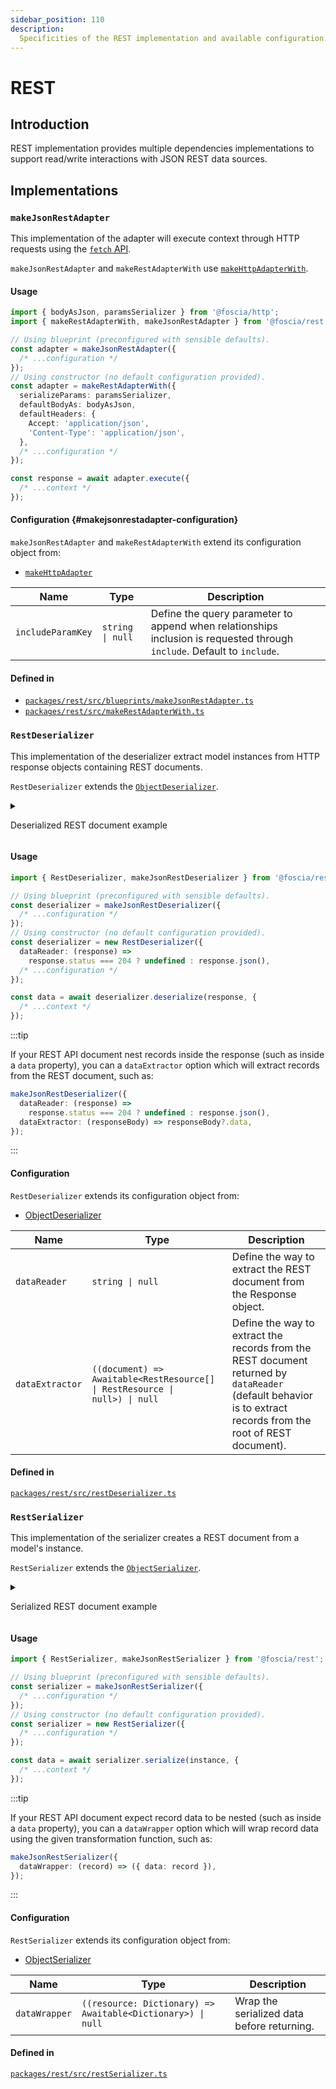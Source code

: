 ```yaml
---
sidebar_position: 110
description:
  Specificities of the REST implementation and available configuration.
---
```


# REST

## Introduction

REST implementation provides multiple dependencies implementations to support
read/write interactions with JSON REST data sources.

## Implementations

### `makeJsonRestAdapter`

This implementation of the adapter will execute context through HTTP requests
using the
[`fetch` API](https://developer.mozilla.org/en-US/docs/Web/API/Fetch_API).

`makeJsonRestAdapter` and `makeRestAdapterWith` use
[`makeHttpAdapterWith`](/docs/digging-deeper/implementations/http#makehttpadapter).

#### Usage

```typescript
import { bodyAsJson, paramsSerializer } from '@foscia/http';
import { makeRestAdapterWith, makeJsonRestAdapter } from '@foscia/rest';

// Using blueprint (preconfigured with sensible defaults).
const adapter = makeJsonRestAdapter({
  /* ...configuration */
});
// Using constructor (no default configuration provided).
const adapter = makeRestAdapterWith({
  serializeParams: paramsSerializer,
  defaultBodyAs: bodyAsJson,
  defaultHeaders: {
    Accept: 'application/json',
    'Content-Type': 'application/json',
  },
  /* ...configuration */
});

const response = await adapter.execute({
  /* ...context */
});
```

#### Configuration {#makejsonrestadapter-configuration}

`makeJsonRestAdapter` and `makeRestAdapterWith` extend its configuration object from:

-  [`makeHttpAdapter`](/docs/digging-deeper/implementations/http#makehttpadapter-configuration)

| Name              | Type                            | Description                                                                                                             |
|-------------------| ------------------------------- |-------------------------------------------------------------------------------------------------------------------------|
| `includeParamKey` | <code>string &vert; null</code> | Define the query parameter to append when relationships inclusion is requested through `include`. Default to `include`. |

#### Defined in

- [`packages/rest/src/blueprints/makeJsonRestAdapter.ts`](https://github.com/foscia-dev/foscia/blob/main/packages/rest/src/blueprints/makeJsonRestAdapter.ts)
- [`packages/rest/src/makeRestAdapterWith.ts`](https://github.com/foscia-dev/foscia/blob/main/packages/rest/src/makeRestAdapterWith.ts)

### `RestDeserializer`

This implementation of the deserializer extract model instances from HTTP
response objects containing REST documents.

`RestDeserializer` extends the
[`ObjectDeserializer`](/docs/digging-deeper/implementations/object#objectdeserializer).

<details>

<summary>

Deserialized REST document example

</summary>

Here is an example of a REST document which `RestDeserializer` can deserialize
to model instances.

```json
[
  {
    "id": "1",
    "title": "Foo",
    "body": "Foo Body",
    "publishedAt": "2023-10-24T10:00:00.000Z",
    "comments": [
      {
        "id": "1",
        "body": "Foo Comment"
      },
      {
        "id": "2",
        "body": "Bar Comment"
      }
    ]
  },
  {
    "type": "posts",
    "id": "2",
    "title": "Bar",
    "body": "Bar Body",
    "publishedAt": null,
    "comments": []
  }
]
```

</details>

#### Usage

```typescript
import { RestDeserializer, makeJsonRestDeserializer } from '@foscia/rest';

// Using blueprint (preconfigured with sensible defaults).
const deserializer = makeJsonRestDeserializer({
  /* ...configuration */
});
// Using constructor (no default configuration provided).
const deserializer = new RestDeserializer({
  dataReader: (response) =>
    response.status === 204 ? undefined : response.json(),
  /* ...configuration */
});

const data = await deserializer.deserialize(response, {
  /* ...context */
});
```

:::tip

If your REST API document nest records inside the response (such as inside a
`data` property), you can a `dataExtractor` option which will extract records
from the REST document, such as:

```typescript
makeJsonRestDeserializer({
  dataReader: (response) =>
    response.status === 204 ? undefined : response.json(),
  dataExtractor: (responseBody) => responseBody?.data,
});
```

:::

#### Configuration

`RestDeserializer` extends its configuration object from:

- [ObjectDeserializer](/docs/digging-deeper/implementations/object#objectdeserializer-configuration)

| Name            | Type                                                                                                 | Description                                                                                                                                                    |
| --------------- | ---------------------------------------------------------------------------------------------------- | -------------------------------------------------------------------------------------------------------------------------------------------------------------- |
| `dataReader`    | <code>string &vert; null</code>                                                                      | Define the way to extract the REST document from the Response object.                                                                                          |
| `dataExtractor` | <code>((document) => Awaitable\<RestResource[] &vert; RestResource &vert; null\>) &vert; null</code> | Define the way to extract the records from the REST document returned by `dataReader` (default behavior is to extract records from the root of REST document). |

#### Defined in

[`packages/rest/src/restDeserializer.ts`](https://github.com/foscia-dev/foscia/blob/main/packages/rest/src/restDeserializer.ts)

### `RestSerializer`

This implementation of the serializer creates a REST document from a model's
instance.

`RestSerializer` extends the
[`ObjectSerializer`](/docs/digging-deeper/implementations/object#objectserializer).

<details>

<summary>

Serialized REST document example

</summary>

Here is an example of a REST document which `RestSerializer` can create from a
model instance.

```json
{
  "id": "1",
  "title": "Foo",
  "body": "Foo Body",
  "publishedAt": "2023-10-24T10:00:00.000Z",
  "comments": ["1", "2"]
}
```

</details>

#### Usage

```typescript
import { RestSerializer, makeJsonRestSerializer } from '@foscia/rest';

// Using blueprint (preconfigured with sensible defaults).
const serializer = makeJsonRestSerializer({
  /* ...configuration */
});
// Using constructor (no default configuration provided).
const serializer = new RestSerializer({
  /* ...configuration */
});

const data = await serializer.serialize(instance, {
  /* ...context */
});
```

:::tip

If your REST API document expect record data to be nested (such as inside a
`data` property), you can a `dataWrapper` option which will wrap record data
using the given transformation function, such as:

```typescript
makeJsonRestSerializer({
  dataWrapper: (record) => ({ data: record }),
});
```

:::

#### Configuration

`RestSerializer` extends its configuration object from:

- [ObjectSerializer](/docs/digging-deeper/implementations/object#objectserializer-configuration)

| Name          | Type                                                                         | Description                                |
| ------------- | ---------------------------------------------------------------------------- | ------------------------------------------ |
| `dataWrapper` | <code>((resource: Dictionary) => Awaitable\<Dictionary\>) &vert; null</code> | Wrap the serialized data before returning. |

#### Defined in

[`packages/rest/src/restSerializer.ts`](https://github.com/foscia-dev/foscia/blob/main/packages/rest/src/restSerializer.ts)
